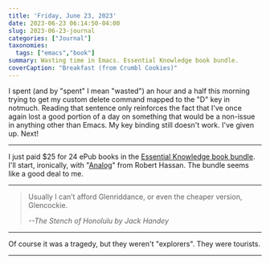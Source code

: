```yaml
---
title: 'Friday, June 23, 2023'
date: 2023-06-23 06:14:50-04:00
slug: 2023-06-23-journal
categories: ["Journal"]
taxonomies:
  tags: ["emacs","book"]
summary: Wasting time in Emacs. Essential Knowledge book bundle.
coverCaption: "Breakfast (from Crumbl Cookies)"
---
```


I spent (and by "spent" I mean "wasted") an hour and a half this morning trying to get my custom delete command mapped to the "D" key in notmuch. Reading that sentence only reinforces the fact that I've once again lost a good portion of a day on something that would be a non-issue in anything other than Emacs. My key binding still doesn't work. I've given up. Next!

---

I just paid $25 for 24 ePub books in the [Essential Knowledge book bundle](https://www.humblebundle.com/books/essential-knowledge-mit-press-books). I'll start, ironically, with "[Analog](https://mitpress.mit.edu/9780262544498/analog/)" from Robert Hassan. The bundle seems like a good deal to me.

---

> Usually I can’t afford Glenriddance, or even the cheaper version, Glencockie.
> 
> <cite>--The Stench of Honolulu by Jack Handey</cite>

---

Of course it was a tragedy, but they weren't "explorers". They were tourists.

---



